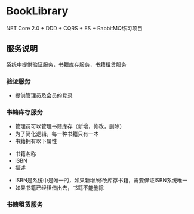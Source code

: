 # BookLibrary
NET Core 2.0 + DDD + CQRS + ES + RabbitMQ练习项目

## 服务说明
系统中提供验证服务，书籍库存服务，书籍租赁服务

### 验证服务
* 提供管理员及会员的登录

### 书籍库存服务
* 管理员可以管理书籍库存（新增，修改，删除）
* 为了简化逻辑，每一种书籍只有一本
* 书籍拥有以下属性
 + 书籍名称
 + ISBN
 + 描述
* ISBN是系统中是唯一的，如果新增/修改库存书籍，需要保证ISBN系统唯一
* 如果书籍已经租借出去，书籍不能删除

### 书籍租赁服务
